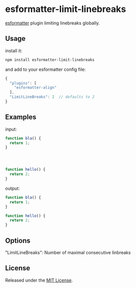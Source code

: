 # esformatter-limit-linebreaks

[esformatter](https://github.com/millermedeiros/esformatter) plugin limiting linebreaks globally.
## Usage

install it:

```sh
npm install esformatter-limit-linebreaks
```

and add to your esformatter config file:

```js
{
  "plugins": [
    "esformatter-align"
  ],
  "LimitLineBreaks": 2  // defaults to 2
}
```

## Examples

input:

```js
function bla() {
  return 1;
}




function hello() {
  return 2;
}
```

output:

```js
function bla() {
  return 1;
}

function hello() {
  return 2;
}
```


## Options

"LimitLineBreaks":  Number of maximal consecutive linbreaks

## License

Released under the [MIT License](http://opensource.org/licenses/MIT).

